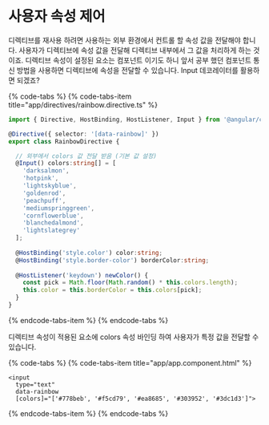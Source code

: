 # 사용자 속성 제어

디렉티브를 재사용 하려면 사용하는 외부 환경에서 컨트롤 할 속성 값을 전달해야 합니다. 사용자가 디렉티브에 속성 값을 전달해 디렉티브 내부에서 그 값을 처리하게 하는 것이죠. 디렉티브 속성이 설정된 요소는 컴포넌트 이기도 하니 앞서 공부 했던 컴포넌트 통신 방법을 사용하면 디렉티브에 속성을 전달할 수 있습니다. Input 데코레이터를 활용하면 되겠죠?

{% code-tabs %}
{% code-tabs-item title="app/directives/rainbow.directive.ts" %}
```typescript
import { Directive, HostBinding, HostListener, Input } from '@angular/core';

@Directive({ selector: '[data-rainbow]' })
export class RainbowDirective {

  // 외부에서 colors 값 전달 받음 (기본 값 설정)
  @Input() colors:string[] = [
    'darksalmon', 
    'hotpink', 
    'lightskyblue', 
    'goldenrod', 
    'peachpuff', 
    'mediumspringgreen', 
    'cornflowerblue', 
    'blanchedalmond', 
    'lightslategrey'
  ];
  
  @HostBinding('style.color') color:string;
  @HostBinding('style.border-color') borderColor:string;
  
  @HostListener('keydown') newColor() {
    const pick = Math.floor(Math.random() * this.colors.length);
    this.color = this.borderColor = this.colors[pick];
  }
}
```
{% endcode-tabs-item %}
{% endcode-tabs %}

디렉티브 속성이 적용된 요소에 colors 속성 바인딩 하여 사용자가 특정 값을 전달할 수 있습니다.

{% code-tabs %}
{% code-tabs-item title="app/app.component.html" %}
```markup
<input 
  type="text" 
  data-rainbow
  [colors]="['#778beb', '#f5cd79', '#ea8685', '#303952', '#3dc1d3']">
```
{% endcode-tabs-item %}
{% endcode-tabs %}

